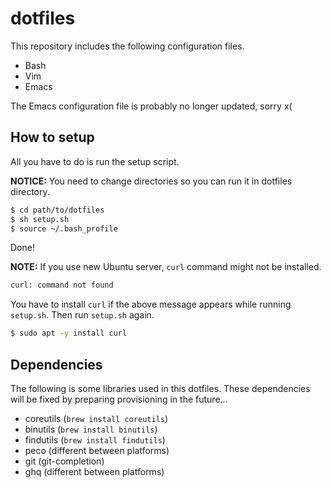 # dotfiles
This repository includes the following configuration files.

* Bash
* Vim
* Emacs

The Emacs configuration file is probably no longer updated, sorry x(

## How to setup
All you have to do is run the setup script.

**NOTICE:** You need to change directories so you can run it in dotfiles directory.

```bash
$ cd path/to/dotfiles
$ sh setup.sh
$ source ~/.bash_profile
```

Done!

**NOTE:** If you use new Ubuntu server, `curl` command might not be installed.

```bash
curl: command not found
```

You have to install `curl` if the above message appears while running `setup.sh`. Then run `setup.sh` again.

```bash
$ sudo apt -y install curl
```

## Dependencies
The following is some libraries used in this dotfiles. These dependencies will be fixed by preparing provisioning in the future...

* coreutils (`brew install coreutils`)
* binutils (`brew install binutils`)
* findutils (`brew install findutils`)
* peco (different between platforms)
* git (git-completion)
* ghq (different between platforms)
